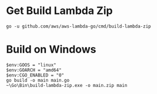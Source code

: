 
# Get Build Lambda Zip

```
go -u github.com/aws/aws-lambda-go/cmd/build-lambda-zip
```

# Build on Windows


```
$env:GOOS = "linux"
$env:GOARCH = "amd64"
$env:CGO_ENABLED = "0"
go build -o main main.go
~\Go\Bin\build-lambda-zip.exe -o main.zip main
```
